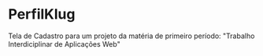 # PerfilKlug

Tela de Cadastro para um projeto da matéria de primeiro período: "Trabalho Interdiciplinar de Aplicações Web"
